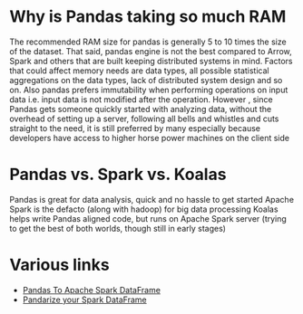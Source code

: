 # Why is Pandas taking so much RAM
The recommended RAM size for pandas is generally 5 to 10 times the size of the dataset. That said, pandas engine is not the best compared to Arrow, Spark and others that are built keeping distributed systems in mind. Factors that could affect memory needs are data types, all possible statistical aggregations on the data types, lack of distributed system design and so on. Also pandas prefers immutability when performing operations on input data i.e. input data is not modified after the operation.
However , since Pandas gets someone quickly started with analyzing data, without the overhead of setting up a server, following all bells and whistles and cuts straight to the need, it is still preferred by many especially because developers have access to higher horse power machines on the client side

# Pandas vs. Spark vs. Koalas
Pandas is great for data analysis, quick and no hassle to get started
Apache Spark is the defacto (along with hadoop) for big data processing
Koalas helps write Pandas aligned code, but runs on Apache Spark server (trying to get the best of both worlds, though still in early stages)

# Various links

- [Pandas To Apache Spark DataFrame](https://ogirardot.wordpress.com/2015/07/31/from-pandas-to-apache-sparks-dataframe/)
- [Pandarize your Spark DataFrame](https://lab.getbase.com/pandarize-spark-dataframes/)